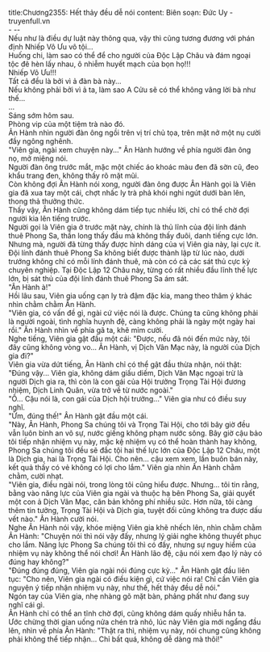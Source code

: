 title:Chương2355: Hết thảy đều dễ nói
content:
Biên soạn: Đức Uy - truyenfull.vn<br>- --<br>Nếu như là điều dự luật này thông qua, vậy thì cũng tương đương với phán định Nhiếp Vô Ưu vô tội...<br>Huống chi, làm sao có thể để cho người của Độc Lập Châu và đám ngoại tộc đê hèn lấy nhau, ô nhiễm huyết mạch của bọn họ!!!<br>Nhiếp Vô Ưu!!!<br>Tất cả đều là bởi vì ả đàn bà này...<br>Nếu không phải bởi vì ả ta, làm sao A Cửu sẽ có thể không vâng lời bà như thế...<br>...<br>Sáng sớm hôm sau.<br>Phòng vip của một tiệm trà nào đó.<br>Ân Hành nhìn người đàn ông ngồi trên vị trí chủ tọa, trên mặt nở một nụ cười đầy ngông nghênh.<br>"Viên gia, ngài xem chuyện này..." Ân Hành hướng về phía người đàn ông nọ, mở miệng nói.<br>Người đàn ông trước mắt, mặc một chiếc áo khoác màu đen đã sờn cũ, đeo khẩu trang đen, không thấy rõ mặt mũi.<br>Còn không đợi Ân Hành nói xong, người đàn ông được Ân Hành gọi là Viên gia đã xua tay một cái, chợt nhấc ly trà phả khói nghi ngút dưới bàn lên, thong thả thưởng thức.<br>Thấy vậy, Ân Hành cũng không dám tiếp tục nhiều lời, chỉ có thể chờ đợi người kia lên tiếng trước.<br>Người gọi là Viên gia ở trước mặt này, chính là thủ lĩnh của đội lính đánh thuê Phong Sa, thần long thấy đầu mà không thấy đuôi, danh tiếng cực lớn. Nhưng mà, người đã từng thấy được hình dáng của vị Viên gia này, lại cực ít.<br>Đội lính đánh thuê Phong Sa không biết được thành lập từ lúc nào, dưới trướng không chỉ có mỗi lính đánh thuê, mà còn có cả các sát thủ cực kỳ chuyên nghiệp. Tại Độc Lập 12 Châu này, từng có rất nhiều đầu lĩnh thế lực lớn, bị sát thủ của đội lính đánh thuê Phong Sa ám sát.<br>"Ân Hành à!"<br>Hồi lâu sau, Viên gia uống cạn ly trà đậm đặc kia, mang theo thâm ý khác nhìn chằm chằm Ân Hành.<br>"Viên gia, có vấn đề gì, ngài cứ việc nói là được. Chúng ta cũng không phải là người ngoài, tình nghĩa huynh đệ, càng không phải là ngày một ngày hai rồi." Ân Hành nhìn về phía gã ta, khẽ mỉm cười.<br>Nghe tiếng, Viên gia gật đầu một cái: "Được, nếu đã nói đến mức này, tôi đây cũng không vòng vo... Ân Hành, vị Dịch Vân Mạc này, là người của Dịch gia đi?"<br>Viên gia vừa dứt tiếng, Ân Hành chỉ có thể gật đầu thừa nhận, nói thật: "Đúng vậy... Viên gia, không dám giấu diếm, Dịch Vân Mạc ngoại trừ là người Dịch gia ra, thì còn là con gái của Hội trưởng Trọng Tài Hội đương nhiệm, Dịch Linh Quân, vừa trở về từ nước ngoài."<br>"Ồ... Cậu nói là, con gái của Dịch hội trưởng..." Viên gia như có điều suy nghĩ.<br>"Ừm, đúng thế!" Ân Hành gật đầu một cái.<br>"Này, Ân Hành, Phong Sa chúng tôi và Trọng Tài Hội, cho tới bây giờ đều vẫn luôn bình an vô sự, nước giếng không phạm nước sông. Bây giờ cậu bảo tôi tiếp nhận nhiệm vụ này, mặc kệ nhiệm vụ có thể hoàn thành hay không, Phong Sa chúng tôi đều sẽ đắc tội hai thế lực lớn của Độc Lập 12 Châu, một là Dịch gia, hai là Trọng Tài Hội. Cho nên... cậu xem xem, lần buôn bán này, kết quả thấy có vẻ không có lợi cho lắm." Viên gia nhìn Ân Hành chằm chằm, cười nhạt.<br>"Viên gia, điều ngài nói, trong lòng tôi cũng hiểu được. Nhưng... tôi tin rằng, bằng vào năng lực của Viên gia ngài và thuộc hạ bên Phong Sa, giải quyết một con ả Dịch Vân Mạc, căn bản không phí nhiều sức. Hơn nữa, tôi càng thêm tin tưởng, Trọng Tài Hội và Dịch gia, tuyệt đối cũng không tra được dấu vết nào." Ân Hành cười nói.<br>Nghe Ân Hành nói vậy, khóe miệng Viên gia khẽ nhếch lên, nhìn chằm chằm Ân Hành: "Chuyện nói thì nói vậy đấy, nhưng lý giải nghe không thuyết phục cho lắm. Năng lực Phong Sa chúng tôi thì có đấy, nhưng sự nguy hiểm của nhiệm vụ này không thể nói chơi! Ân Hành lão đệ, cậu nói xem đạo lý này có đúng hay không?"<br>"Đúng đúng đúng, Viên gia ngài nói đúng cực kỳ..." Ân Hành gật đầu liên tục: "Cho nên, Viên gia ngài có điều kiện gì, cứ việc nói ra! Chỉ cần Viên gia nguyện ý tiếp nhận nhiệm vụ này, như thế, hết thảy đều dễ nói."<br>Ngón tay của Viên gia, nhẹ nhàng gõ mặt bàn, phảng phất như đang suy nghĩ cái gì.<br>Ân Hành chỉ có thể an tĩnh chờ đợi, cũng không dám quấy nhiễu hắn ta.<br>Ước chừng thời gian uống nửa chén trà nhỏ, lúc này Viên gia mới ngẩng đầu lên, nhìn về phía Ân Hành: "Thật ra thì, nhiệm vụ này, nói chung cũng không phải không thể tiếp nhận... Chỉ bất quá, không dễ dàng mà thôi!"